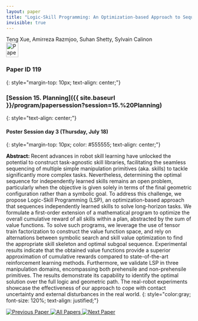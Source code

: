 ```yaml
---
layout: paper
title: "Logic-Skill Programming: An Optimization-based Approach to Sequential Skill Planning"
invisible: true
---
```

<div class="paper-authors">
<div class="paper-author-box">
    <div class="paper-author-name">Teng Xue, Amirreza Razmjoo, Suhan Shetty, Sylvain Calinon</div>
    <div class="paper-author-uni"></div>
</div>

</div><div class="paper-pdf">
                <div> <a href="https://www.roboticsproceedings.org/rss20/p119.pdf"><img src="{{ site.baseurl }}/images/paper_link.png" alt="Paper Website" width = "33"  height = "40"/></a> </div>
                </div>

### Paper ID 119
{: style="margin-top: 10px; text-align: center;"}

### [Session 15. Planning]({{ site.baseurl }}/program/papersession?session=15.%20Planning)
{: style="text-align: center;"}

#### Poster Session day 3 (Thursday, July 18)
{: style="margin-top: 10px; color: #555555; text-align: center;"}

<b style="color: black;">Abstract: </b>Recent advances in robot skill learning have unlocked the potential to construct task-agnostic skill libraries, facilitating the seamless sequencing of multiple simple manipulation primitives (aka. skills) to tackle significantly more complex tasks. Nevertheless, determining the optimal sequence for independently learned skills remains an open problem, particularly when the objective is given solely in terms of the final geometric configuration rather than a symbolic goal. To address this challenge, we propose Logic-Skill Programming (LSP), an optimization-based approach that sequences independently learned skills to solve long-horizon tasks. We formulate a first-order extension of a mathematical program to optimize the overall cumulative reward of all skills within a plan, abstracted by the sum of value functions. To solve such programs, we leverage the use of tensor train factorization to construct the value function space, and rely on alternations between symbolic search and skill value optimization to find the appropriate skill skeleton and optimal subgoal sequence. Experimental results indicate that the obtained value functions provide a superior approximation of cumulative rewards compared to state-of-the-art reinforcement learning methods. Furthermore, we validate LSP in three manipulation domains, encompassing both prehensile and non-prehensile primitives. The results demonstrate its capability to identify the optimal solution over the full logic and geometric path. The real-robot experiments showcase the effectiveness of our approach to cope with contact uncertainty and external disturbances in the real world.
{: style="color:gray; font-size: 120%; text-align: justified;"}


<div class="paper-menu">
<a href="{{ site.baseurl }}/program/papers/118/"> <img src="{{ site.baseurl }}/images/previous_paper_icon.png" alt="Previous Paper" title="Previous Paper"/> </a>
<a href="{{ site.baseurl }}/program/papers"><img src="{{ site.baseurl }}/images/overview_icon.png" alt="All Papers" title="All Papers"/> </a>
<a href="{{ site.baseurl }}/program/papers/120/"> <img src="{{ site.baseurl }}/images/next_paper_icon.png" alt="Next Paper" title="Next Paper"/> </a>

</div>
